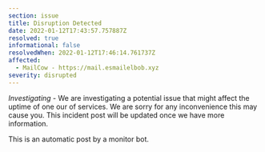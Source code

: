 ```yaml
---
section: issue
title: Disruption Detected
date: 2022-01-12T17:43:57.757887Z
resolved: true
informational: false
resolvedWhen: 2022-01-12T17:46:14.761737Z
affected:
  - MailCow - https://mail.esmailelbob.xyz
severity: disrupted
---
```

*Investigating* - We are investigating a potential issue that might affect the uptime of one our of services. We are sorry for any inconvenience this may cause you. This incident post will be updated once we have more information.

This is an automatic post by a monitor bot.
        